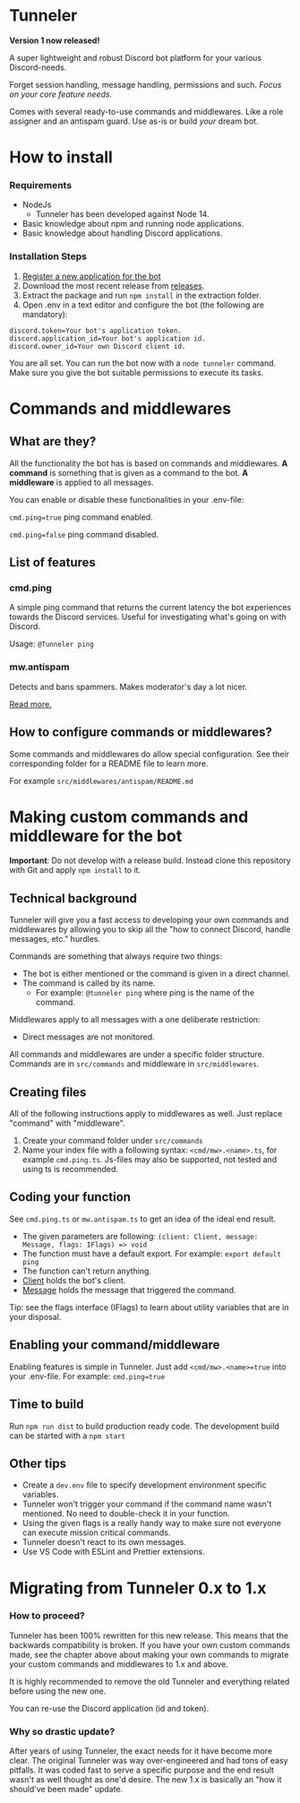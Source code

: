 # Tunneler

**Version 1 now released!**

A super lightweight and robust Discord bot platform for your various Discord-needs.

Forget session handling, message handling, permissions and such. _Focus on your core feature needs._

Comes with several ready-to-use commands and middlewares. Like a role assigner and an antispam guard. Use as-is or build _your_ dream bot.

# How to install

### Requirements

- NodeJs
  - Tunneler has been developed against Node 14.
- Basic knowledge about npm and running node applications.
- Basic knowledge about handling Discord applications.

### Installation Steps

1. [Register a new application for the bot](https://discord.com/developers/applications)
2. Download the most recent release from [releases](https://github.com/ahoys/discaptcha/releases).
3. Extract the package and run `npm install` in the extraction folder.
4. Open .env in a text editor and configure the bot (the following are mandatory):

```
discord.token=Your bot's application token.
discord.application_id=Your bot's application id.
discord.owner_id=Your own Discord client id.
```

You are all set. You can run the bot now with a `node tunneler` command. Make sure you give the bot suitable permissions to execute its tasks.

# Commands and middlewares

## What are they?

All the functionality the bot has is based on commands and middlewares. **A command** is something that is given as a command to the bot. **A middleware** is applied to all messages.

You can enable or disable these functionalities in your .env-file:

`cmd.ping=true` ping command enabled.

`cmd.ping=false` ping command disabled.

## List of features

### cmd.ping

A simple ping command that returns the current latency the bot experiences towards the Discord services. Useful for investigating what's going on with Discord.

Usage: `@Tunneler ping`

### mw.antispam

Detects and bans spammers. Makes moderator's day a lot nicer.

[Read more.](https://github.com/ahoys/tunnelerjs/blob/ts-build/src/middlewares/antispam/README.md)

## How to configure commands or middlewares?

Some commands and middlewares do allow special configuration. See their corresponding folder for a README file to learn more.

For example `src/middlewares/antispam/README.md`

# Making custom commands and middleware for the bot

**Important**: Do not develop with a release build. Instead clone this repository with Git and apply `npm install` to it.

## Technical background

Tunneler will give you a fast access to developing your own commands and middlewares by allowing you to skip all the "how to connect Discord, handle messages, etc." hurdles.

Commands are something that always require two things:

- The bot is either mentioned or the command is given in a direct channel.
- The command is called by its name.
  - For example: `@tunneler ping` where ping is the name of the command.

Middlewares apply to all messages with a one deliberate restriction:

- Direct messages are not monitored.

All commands and middlewares are under a specific folder structure. Commands are in `src/commands` and middleware in `src/middlewares`.

## Creating files

All of the following instructions apply to middlewares as well. Just replace "command" with "middleware".

1. Create your command folder under `src/commands`
2. Name your index file with a following syntax: `<cmd/mw>.<name>.ts`, for example `cmd.ping.ts`. Js-files may also be supported, not tested and using ts is recommended.

## Coding your function

See `cmd.ping.ts` or `mw.antispam.ts` to get an idea of the ideal end result.

- The given parameters are following: `(client: Client, message: Message, flags: IFlags) => void`
- The function must have a default export. For example: `export default ping`
- The function can't return anything.
- [Client](https://discord.js.org/#/docs/main/stable/class/Client) holds the bot's client.
- [Message](https://discord.js.org/#/docs/main/stable/class/Message) holds the message that triggered the command.

Tip: see the flags interface (IFlags) to learn about utility variables that are in your disposal.

## Enabling your command/middleware

Enabling features is simple in Tunneler. Just add `<cmd/mw>.<name>=true` into your .env-file. For example: `cmd.ping=true`

## Time to build

Run `npm run dist` to build production ready code. The development build can be started with a `npm start`

## Other tips

- Create a `dev.env` file to specify development environment specific variables.
- Tunneler won't trigger your command if the command name wasn't mentioned. No need to double-check it in your function.
- Using the given flags is a really handy way to make sure not everyone can execute mission critical commands.
- Tunneler doesn't react to its own messages.
- Use VS Code with ESLint and Prettier extensions.

# Migrating from Tunneler 0.x to 1.x

### How to proceed?

Tunneler has been 100% rewritten for this new release. This means that the backwards compatibility is broken. If you have your own custom commands made, see the chapter above about making your own commands to migrate your custom commands and middlewares to 1.x and above.

It is highly recommended to remove the old Tunneler and everything related before using the new one.

You can re-use the Discord application (id and token).

### Why so drastic update?

After years of using Tunneler, the exact needs for it have become more clear. The original Tunneler was way over-engineered and had tons of easy pitfalls. It was coded fast to serve a specific purpose and the end result wasn't as well thought as one'd desire. The new 1.x is basically an "how it should've been made" update.
